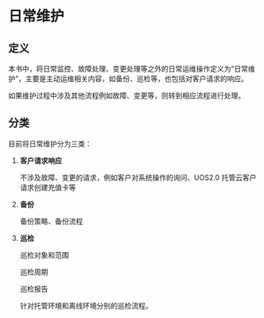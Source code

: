 # 日常维护

## 定义

本书中，将日常监控、故障处理、变更处理等之外的日常运维操作定义为“日常维护”，主要是主动运维相关内容，如备份、巡检等，也包括对客户请求的响应。

如果维护过程中涉及其他流程例如故障、变更等，则转到相应流程进行处理。

## 分类

目前将日常维护分为三类：

1. **客户请求响应**

   不涉及故障、变更的请求，例如客户对系统操作的询问、UOS2.0 托管云客户请求创建充值卡等

2. **备份**

   备份策略、备份流程

3. **巡检**

   巡检对象和范围

   巡检周期

   巡检报告

   针对托管环境和离线环境分别的巡检流程。



